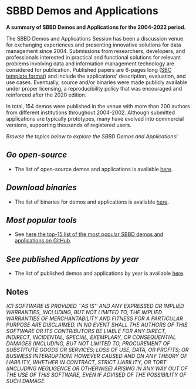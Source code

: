 # SBBD Demos and Applications

**A summary of SBBD Demos and Applications for the 2004-2022 period.**


The SBBD Demos and Applications Session has been a discussion venue for exchanging experiences and presenting innovative solutions for data management since 2004.
Submissions from researchers, developers, and professionals interested in practical and functional solutions for relevant problems involving data and information management technology are considered for publication.
Published papers are 6-pages long ([SBC template format](https://www.overleaf.com/latex/templates/sbc-conferences-template/blbxwjwzdngr)) and include the applications' description, evaluation, and use cases.
Eventually, source and/or binaries were made publicly available under proper licensing, a reproducibility policy that was encouraged and reinforced after the 2020 edition.

In total, 154 demos were published in the venue with more than 200 authors from different institutions throughout 2004-2002.
Although submitted applications are typically prototypes, many have evolved into commercial versions, supporting thousands of registered users.

_Browse the topics below to explore the SBBD Demos and Applications!_


## _Go open-source_

- The list of open-source demos and applications is avaliable [here](Lists/OpenSource.md).

## _Download binaries_

- The list of binaries for demos and applications is avaliable [here](Lists/Binary.md).

## _Most popular tools_

- See [here the top-15 list of the most popular SBBD demos and applications on GitHub](Lists/EditorsChoicePart1.md).

## _See published Applications by year_

- The list of published demos and applications by year is avaliable [here](Lists/ByYear.md).

## Notes

_(C) SOFTWARE IS PROVIDED ``AS IS'' AND ANY EXPRESSED OR IMPLIED WARRANTIES, INCLUDING, BUT NOT LIMITED TO, THE IMPLIED WARRANTIES OF MERCHANTABILITY AND FITNESS FOR A PARTICULAR PURPOSE ARE DISCLAIMED.  IN NO EVENT SHALL THE AUTHORS OF THIS SOFTWARE OR ITS CONTRIBUTORS BE LIABLE FOR ANY DIRECT, INDIRECT, INCIDENTAL, SPECIAL, EXEMPLARY, OR CONSEQUENTIAL DAMAGES (INCLUDING, BUT NOT LIMITED TO, PROCUREMENT OF SUBSTITUTE GOODS OR SERVICES; LOSS OF USE, DATA, OR PROFITS; OR BUSINESS INTERRUPTION) HOWEVER CAUSED AND ON ANY THEORY OF LIABILITY, WHETHER IN CONTRACT, STRICT LIABILITY, OR TORT (INCLUDING NEGLIGENCE OR OTHERWISE) ARISING IN ANY WAY OUT OF THE USE OF THIS SOFTWARE, EVEN IF ADVISED OF THE POSSIBILITY OF SUCH DAMAGE._


